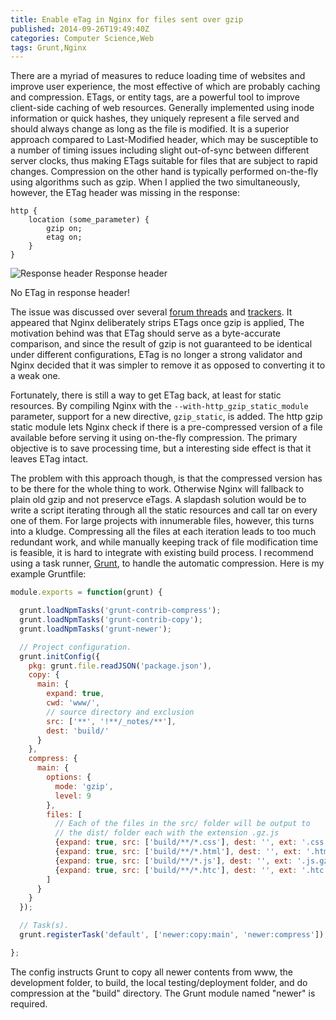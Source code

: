 ```yaml
---
title: Enable eTag in Nginx for files sent over gzip
published: 2014-09-26T19:49:40Z
categories: Computer Science,Web
tags: Grunt,Nginx
---
```


There are a myriad of measures to reduce loading time of websites and improve user experience, the most effective of which are probably caching and compression. ETags, or entity tags, are a powerful tool to improve client-side caching of web resources. Generally implemented using inode information or quick hashes, they uniquely represent a file served and should always change as long as the file is modified. It is a superior approach compared to Last-Modified header, which may be susceptible to a number of timing issues including slight out-of-sync between different server clocks, thus making ETags suitable for files that are subject to rapid changes. Compression on the other hand is typically performed on-the-fly using algorithms such as gzip. When I applied the two simultaneously, however, the ETag header was missing in the response:

```
http {
    location (some_parameter) {
        gzip on;
        etag on;
    }
}
```

![Response header](https://static.thinkingandcomputing.com/2014/09/response.png)
Response header

No ETag in response header!

The issue was discussed over several [forum threads](http://forum.nginx.org/read.php?2,240120,240127) and [trackers](http://code.google.com/p/phusion-passenger/issues/detail?id=903). It appeared that Nginx deliberately strips ETags once gzip is applied, The motivation behind was that ETag should serve as a byte-accurate comparison, and since the result of gzip is not guaranteed to be identical under different configurations, ETag is no longer a strong validator and Nginx decided that it was simpler to remove it as opposed to converting it to a weak one.

Fortunately, there is still a way to get ETag back, at least for static resources. By compiling Nginx with the `--with-http_gzip_static_module` parameter, support for a new directive, `gzip_static`, is added. The http gzip static module lets Nginx check if there is a pre-compressed version of a file available before serving it using on-the-fly compression. The primary objective is to save processing time, but a interesting side effect is that it leaves ETag intact.

The problem with this approach though, is that the compressed version has to be there for the whole thing to work. Otherwise Nginx will fallback to plain old gzip and not preservce eTags. A slapdash solution would be to write a script iterating through all the static resources and call tar on every one of them. For large projects with innumerable files, however, this turns into a kludge. Compressing all the files at each iteration leads to too much redundant work, and while manually keeping track of file modification time is feasible, it is hard to integrate with existing build process. I recommend using a task runner, [Grunt](http://gruntjs.com/), to handle the automatic compression. Here is my example Gruntfile:

```javascript
module.exports = function(grunt) {

  grunt.loadNpmTasks('grunt-contrib-compress');
  grunt.loadNpmTasks('grunt-contrib-copy');
  grunt.loadNpmTasks('grunt-newer');

  // Project configuration.
  grunt.initConfig({
    pkg: grunt.file.readJSON('package.json'),
	copy: {
      main: {
        expand: true,
		cwd: 'www/',
		// source directory and exclusion
        src: ['**', '!**/_notes/**'],
        dest: 'build/'
      }
    },
    compress: {
      main: {
        options: {
          mode: 'gzip',
		  level: 9
        },
        files: [
          // Each of the files in the src/ folder will be output to
          // the dist/ folder each with the extension .gz.js
          {expand: true, src: ['build/**/*.css'], dest: '', ext: '.css.gz', extDot: 'last'},
		  {expand: true, src: ['build/**/*.html'], dest: '', ext: '.html.gz', extDot: 'last'},
		  {expand: true, src: ['build/**/*.js'], dest: '', ext: '.js.gz', extDot: 'last'},
		  {expand: true, src: ['build/**/*.htc'], dest: '', ext: '.htc.gz', extDot: 'last'}
        ]
      }
    }
  });

  // Task(s).
  grunt.registerTask('default', ['newer:copy:main', 'newer:compress']);

};
```

The config instructs Grunt to copy all newer contents from www, the development folder, to build, the local testing/deployment folder, and do compression at the "build" directory. The Grunt module named "newer" is required.
